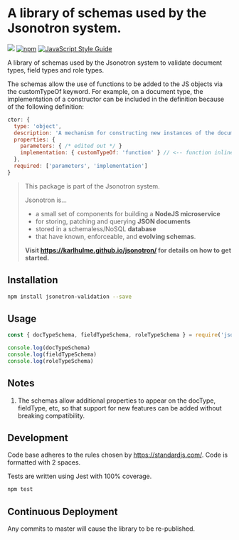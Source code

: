 # A library of schemas used by the Jsonotron system.

![](https://github.com/karlhulme/jsonotron-validation/workflows/CD/badge.svg)
[![npm](https://img.shields.io/npm/v/jsonotron-validation.svg)](https://www.npmjs.com/package/jsonotron-validation)
[![JavaScript Style Guide](https://img.shields.io/badge/code_style-standard-brightgreen.svg)](https://standardjs.com)

A library of schemas used by the Jsonotron system to validate document types, field types and role types.

The schemas allow the use of functions to be added to the JS objects via the customTypeOf keyword.  For example, on a document type, the implementation of a constructor can be included in the definition because of the following definition:

```javascript
ctor: {
  type: 'object',
  description: 'A mechanism for constructing new instances of the document type.',
  properties: {
    parameters: { /* edited out */ }
    implementation: { customTypeOf: 'function' } // <-- function inline with the JSON Schema.
  },
  required: ['parameters', 'implementation']
}
```

> This package is part of the Jsonotron system.
>
> Jsonotron is...
> * a small set of components for building a **NodeJS microservice**
> * for storing, patching and querying **JSON documents**
> * stored in a schemaless/NoSQL **database**
> * that have known, enforceable, and **evolving schemas**.
>
> **Visit https://karlhulme.github.io/jsonotron/ for details on how to get started.**

## Installation

```bash
npm install jsonotron-validation --save
```

## Usage

```javascript
const { docTypeSchema, fieldTypeSchema, roleTypeSchema } = require('jsonotron-validation')

console.log(docTypeSchema)
console.log(fieldTypeSchema)
console.log(roleTypeSchema)
```

## Notes

1. The schemas allow additional properties to appear on the docType, fieldType, etc, so that support for new features can be added without breaking compatibility.

## Development

Code base adheres to the rules chosen by https://standardjs.com/.  Code is formatted with 2 spaces.

Tests are written using Jest with 100% coverage.

```javascript
npm test
```

## Continuous Deployment

Any commits to master will cause the library to be re-published.
